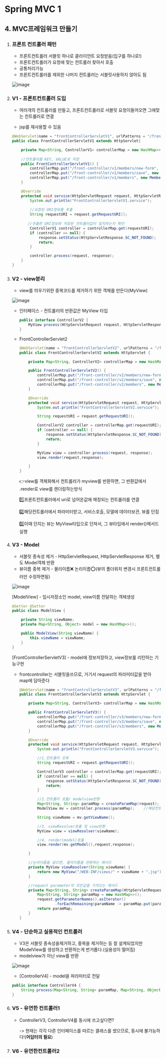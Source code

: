 # Spring MVC 1

## 4. MVC프레임워크 만들기

1. ### 프론트 컨트롤러 패턴

   - 프론트컨트롤러 서블릿 하나로 클라이언트 요청받음(입구를 하나로!)
   - 프론트컨트롤러가 요청에 맞는 컨트롤러 찾아서 호출
   - 공통처리가능
   - 프론트컨트롤러를 제외한 나머지 컨트롤러는 서블릿사용하지 않아도 됨

   ![image](https://user-images.githubusercontent.com/68681443/130757037-c89e0531-d823-434e-8641-3c4784ddafeb.png)

   

2. ### V1 - 프론트컨트롤러 도입

   - 여러개의 컨트롤러를 만들고, 프론트컨트롤러로 서블릿 요청이들어오면 그에맞는 컨트롤러로 연결

   -  jsp를 재사용할 수 있음

     ```JAVA
     @WebServlet(name = "frontControllerServletV1", urlPatterns = "/front-controller/v1/*")
     public class FrontControllerServletV1 extends HttpServlet{
     
         private Map<String, ControllerV1> controllerMap = new HashMap<>();
     	
         //컨트롤러를 KEY, VALUE로 저장
         public FrontControllerServletV1() {
             controllerMap.put("/front-controller/v1/members/new-form", new MemberFormControllerV1());
             controllerMap.put("/front-controller/v1/members/save", new MemberSaveControllerV1());
             controllerMap.put("/front-controller/v1/members", new MemberListControllerV1());
         }
     
         @Override
         protected void service(HttpServletRequest request, HttpServletResponse response) throws ServletException, IOException {
             System.out.println("FrontControllerServletV1.service");
     		
             //요청된 URI정보를 추출
             String requestURI = request.getRequestURI();
             
     		//추출한 URI정보와 저장된 컨트롤러값이 일치하는지 확인
             ControllerV1 controller = controllerMap.get(requestURI);
             if (controller == null) {
                 response.setStatus(HttpServletResponse.SC_NOT_FOUND);
                 return;
             }
     
             controller.process(request, response);
         }
     }
     ```

     

3. ### V2 - view분리

   - view를 띄우기위한 중복코드를 제거하기 위한 객체를 만든다(MyView)

   ![image](https://user-images.githubusercontent.com/68681443/130887446-58d9bdb9-6cc0-42e0-9b6f-3fd7567a0a5f.png)

   - 인터페이스 - 컨트롤러의 반환값은 MyView 타입

     ```java
     public interface ControllerV2 {
         MyView process(HttpServletRequest request, HttpServletResponse response) throws ServletException, IOException;
     }
     ```

   - FrontControllerServlet2 

     ```java
     @WebServlet(name = "frontControllerServletV2", urlPatterns = "/front-controller/v2/*")
     public class FrontControllerServletV2 extends HttpServlet {
     
         private Map<String, ControllerV2> controllerMap = new HashMap<>();
     
         public FrontControllerServletV2() {
             controllerMap.put("/front-controller/v2/members/new-form", new MemberFormControllerV2());
             controllerMap.put("/front-controller/v2/members/save", new MemberSaveControllerV2());
             controllerMap.put("/front-controller/v2/members", new MemberListControllerV2());
         }
     
         @Override
         protected void service(HttpServletRequest request, HttpServletResponse response) throws ServletException, IOException {
             System.out.println("FrontControllerServletV2.service");
     
             String requestURI = request.getRequestURI();
     
             ControllerV2 controller = controllerMap.get(requestURI);
             if (controller == null) {
                 response.setStatus(HttpServletResponse.SC_NOT_FOUND);
                 return;
             }
     
             MyView view = controller.process(request, response);
             view.render(request,response);
     
         }
     }
     ```

     👉view를 객체화해서 컨트롤러가 myview를 반환하면, 그 반환값에서 .render로 view를 렌더링하는방식

     1️⃣프론트컨트롤러에서 uri로 넘어온값에 매칭되는 컨트롤러를 연결

     2️⃣해당컨트롤러에서 파라미터받고, 서비스호출, 모델에 데이터보관, 뷰를 던짐

     3️⃣이때 던지는 뷰는 MyView타입으로  던져서, 그 뷰타입에서 render()메서드 실행

     

4. ### V3 - Model

   - 서블릿 종속성 제거 - HttpServletRequest, HttpServletResponse 제거, 별도 Model객체 반환
   - 뷰이름 중복 제거 - 물리이름❌ 논리이름⭕(뷰의 폴더위치 변경시 프론트컨트롤러만 수정하면됨)

   ![image](https://user-images.githubusercontent.com/68681443/130924067-7018cbb8-4f59-4e4c-923b-bbd66f2af13c.png)

   

   [ModelView] - 임시저장소인 model, view이름 전달하는 객체생성

   ```java
   @Getter @Setter
   public class ModelView {
   
       private String viewName;
       private Map<String, Object> model = new HashMap<>();
   
       public ModelView(String viewName) {
           this.viewName = viewName;
       }
   }		
   ```

   [FrontControllerServletV3] - model에 정보저장하고, view정보를 리턴하는 기능구현

   - frontcontroller는 서블릿을쓰므로, 거기서 request의 파라미터값을 받아 map에 담아준다

     ```java
     @WebServlet(name = "frontControllerServletV3", urlPatterns = "/front-controller/v3/*")
     public class FrontControllerServletV3 extends HttpServlet {
     
         private Map<String, ControllerV3> controllerMap = new HashMap<>();
     
         public FrontControllerServletV3() {
             controllerMap.put("/front-controller/v3/members/new-form", new MemberFormControllerV3());
             controllerMap.put("/front-controller/v3/members/save", new MemberSaveControllerV3());
             controllerMap.put("/front-controller/v3/members", new MemberListControllerV3());
         }
     
         @Override
         protected void service(HttpServletRequest request, HttpServletResponse response) throws ServletException, IOException {
             System.out.println("FrontControllerServletV3.service");
     
             //1.컨트롤러 조회
             String requestURI = request.getRequestURI();
     
             ControllerV3 controller = controllerMap.get(requestURI);   
             if (controller == null) {
                 response.setStatus(HttpServletResponse.SC_NOT_FOUND);
                 return;
             }
     
             //2.컨트롤러 호출/ modelview반환
             Map<String, String> paramMap = createParamMap(request); //파라미터가져오는 메서드
             ModelView mv = controller.process(paramMap);    //해당컨트롤러에 데이터 전달
     
             String viewName = mv.getViewName();
     
             //3. viewResolver호출 및 view반환
             MyView view = viewResolver(viewName);
     
             //4. render(model)호출
             view.render(mv.getModel(),request,response);
     
         }
     
         //논리이름을 넣으면, 물리이름을 반환하는 메서드
         private MyView viewResolver(String viewName) {
             return new MyView("/WEB-INF/views/" + viewName + ".jsp");
         }
     
         //request parameter의 모든값을 가져오는 메서드
         private Map<String, String> createParamMap(HttpServletRequest request) {
             Map<String, String> paramMap = new HashMap<>();
             request.getParameterNames().asIterator()
                     .forEachRemaining(paramName -> paramMap.put(paramName, request.getParameter(paramName)));
             return paramMap;
         }
     }
     ```

     

5. ### V4 - 단순하고 실용적인 컨트롤러

   - V3은 서블릿 종속성을제거하고, 중복을 제거하는 등 잘 설계되었지만 ModelView를 생성하고 반환하는게 번거롭다.(실용성이 떨어짐)
   - modelview가 아닌 view를 반환

   ![image](https://user-images.githubusercontent.com/68681443/130930354-d083effc-bc54-4f06-91a2-98f9b0a06c2c.png)

   - [ControllerV4] - model을 파라미터로 전달

   ```java
   public interface ControllerV4 {
       String process(Map<String, String> paramMap, Map<String, Object> model);
   }
   ```

   

6. ### V5 - 유연한 컨트롤러1

   - ControllerV3, ControllerV4를 동시에 쓰고싶다면?

     -> 현재는 각각 다른 인터페이스를 따르는 클래스를 썼으므로, 동시에 불가능하다!(**어답터의 필요**)

     

7. ### V6 - 유연한컨트롤러2
